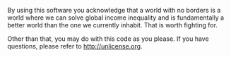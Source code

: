 By using this software you acknowledge that a world with no borders is a world where we can solve global income inequality and is fundamentally a better world than the one we currently inhabit. That is worth fighting for.

Other than that, you may do with this code as you please. If you have questions, please refer to http://unlicense.org.
